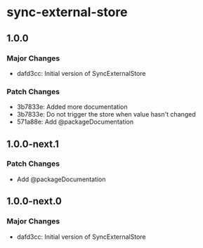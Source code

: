 # sync-external-store

## 1.0.0

### Major Changes

- dafd3cc: Initial version of SyncExternalStore

### Patch Changes

- 3b7833e: Added more documentation
- 3b7833e: Do not trigger the store when value hasn't changed
- 571a88e: Add @packageDocumentation

## 1.0.0-next.1

### Patch Changes

- Add @packageDocumentation

## 1.0.0-next.0

### Major Changes

- dafd3cc: Initial version of SyncExternalStore
